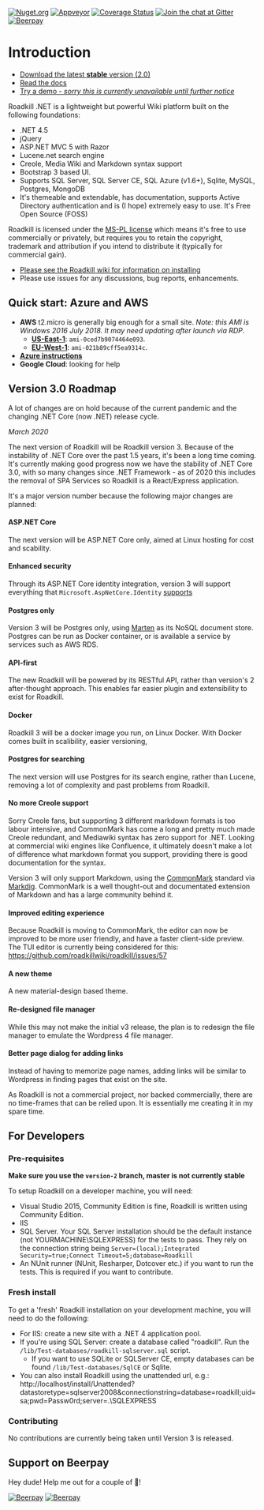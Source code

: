 [![Nuget.org](https://img.shields.io/nuget/v/Roadkill.svg?style=flat)](https://www.nuget.org/packages/Roadkill)
[![Appveyor](https://ci.appveyor.com/api/projects/status/37etwyx9kw7uriar/branch/master?svg=true)](https://ci.appveyor.com/project/yetanotherchris/roadkill)
[![Coverage Status](https://coveralls.io/repos/roadkillwiki/roadkill/badge.svg?branch=master&service=github)](https://coveralls.io/github/roadkillwiki/roadkill?branch=master)
[![Join the chat at Gitter](https://badges.gitter.im/Join%20Chat.svg)](https://gitter.im/roadkillwiki/general)
[![Beerpay](https://beerpay.io/roadkillwiki/roadkill/badge.svg?style=beer-square)](https://beerpay.io/roadkillwiki/roadkill) 

# Introduction

* [Download the latest **stable** version (2.0)](https://github.com/roadkillwiki/roadkill/releases/tag/v2.0)
* [Read the docs](https://github.com/roadkillwiki/roadkill/tree/master/docs)
* [Try a demo - *sorry this is currently unavailable until further notice*](http://demo.roadkillwiki.net/)

Roadkill .NET is a lightweight but powerful Wiki platform built on the following foundations:

* .NET 4.5
* jQuery
* ASP.NET MVC 5 with Razor
* Lucene.net search engine
* Creole, Media Wiki and Markdown syntax support
* Bootstrap 3 based UI.
* Supports SQL Server, SQL Server CE, SQL Azure (v1.6+), Sqlite, MySQL, Postgres, MongoDB
* It's themeable and extendable, has documentation, supports Active Directory authentication and is (I hope) extremely easy to use. It's Free Open Source (FOSS)

Roadkill is licensed under the [MS-PL license](LICENCE.md) which means it's free to use commercially or privately, but requires you to retain the copyright, trademark and attribution if you intend to distribute it (typically for commercial gain).

* [Please see the Roadkill wiki for information on installing](docs/installing.md)
* Please use issues for any discussions, bug reports, enhancements.

## Quick start: Azure and AWS

- **AWS** t2.micro is generally big enough for a small site. *Note: this AMI is Windows 2016 July 2018. It may need updating after launch via RDP*.
  - **[US-East-1](https://us-east-1.console.aws.amazon.com/ec2/v2/#LaunchInstanceWizard:ami=ami-0ced7b9074464e093)**: `ami-0ced7b9074464e093`.
  - **[EU-West-1](https://eu-west-1.console.aws.amazon.com/ec2/v2/#LaunchInstanceWizard:ami=ami-021b89cff5ea9314c)**: `ami-021b89cff5ea9314c`.
- **[Azure instructions](docs/azure.md)**
- **Google Cloud**: looking for help


## Version 3.0 Roadmap

A lot of changes are on hold because of the current pandemic and the changing .NET Core (now .NET) release cycle.

*March 2020*

The next version of Roadkill will be Roadkill version 3. Because of the instability of .NET Core over the past 1.5 years, it's been a long time coming. It's currently making good progress now we have the stability of .NET Core 3.0, with so many changes since .NET Framework - as of 2020 this includes the removal of SPA Services so Roadkill is a React/Express application.

It's a major version number because the following major changes are planned:

#### ASP.NET Core

The next version will be ASP.NET Core only, aimed at Linux hosting for cost and scability.

#### Enhanced security

Through its ASP.NET Core identity integration, version 3 will support everything that `Microsoft.AspNetCore.Identity` [supports](https://docs.microsoft.com/en-us/aspnet/core/security/authentication/identity?view=aspnetcore-2.1&tabs=visual-studio%2Caspnetcore2x)

#### Postgres only

Version 3 will be Postgres only, using [Marten](http://jasperfx.github.io/marten/) as its NoSQL document store. Postgres can be run as Docker container, or is available a service by services such as AWS RDS.

#### API-first

The new Roadkill will be powered by its RESTful API, rather than version's 2 after-thought approach. This enables far easier plugin and extensibility to exist for Roadkill.

#### Docker

Roadkill 3 will be a docker image you run, on Linux Docker. With Docker comes built in scalibility, easier versioning, 

#### Postgres for searching

The next version will use Postgres for its search engine, rather than Lucene, removing a lot of complexity and past problems from Roadkill.

#### No more Creole support
Sorry Creole fans, but supporting 3 different markdown formats is too labour intensive, and CommonMark has come a long and pretty much made Creole redundant, and Mediawiki syntax has zero support for .NET. Looking at commercial wiki engines like Confluence, it ultimately doesn't make a lot of difference what markdown format you support, providing there is good documentation for the syntax.

Version 3 will only support Markdown, using the [CommonMark](http://commonmark.org/) standard via [Markdig](https://github.com/lunet-io/markdig). CommonMark is a well thought-out and documentated extension of Markdown and has a large community behind it.

#### Improved editing experience
Because Roadkill is moving to CommonMark, the editor can now be improved to be more user friendly, and have a faster client-side preview. The TUI editor is currently being considered for this: https://github.com/roadkillwiki/roadkill/issues/57

#### A new theme
A new material-design based theme.

#### Re-designed file manager
While this may not make the initial v3 release, the plan is to redesign the file manager to emulate the Wordpress 4 file manager.

#### Better page dialog for adding links
Instead of having to memorize page names, adding links will be similar to Wordpress in finding pages that exist on the site.


As Roadkill is not a commercial project, nor backed commercially, there are no time-frames that can be relied upon. It is essentially me creating it in my spare time.

## For Developers


### Pre-requisites

**Make sure you use the `version-2` branch, master is not currently stable**

To setup Roadkill on a developer machine, you will need:

* Visual Studio 2015, Community Edition is fine, Roadkill is written using Community Edition.
* IIS
* SQL Server. Your SQL Server installation should be the default instance (not YOURMACHINE\SQLEXPRESS) for the tests to pass. They rely on the connection string being `Server=(local);Integrated Security=true;Connect Timeout=5;database=Roadkill`
* An NUnit runner (NUnit, Resharper, Dotcover etc.) if you want to run the tests. This is required if you want to contribute.

### Fresh install

To get a 'fresh' Roadkill installation on your development machine, you will need to do the following:

* For IIS: create a new site with a .NET 4 application pool.
* If you're using SQL Server: create a database called "roadkill". Run the `/lib/Test-databases/roadkill-sqlserver.sql` script.
  * If you want to use SQLite or SQLServer CE, empty databases can be found `/lib/Test-databases/SqlCE` or Sqlite.
* You can also install Roadkill using the unattended url, e.g.: http://localhost/install/Unattended?datastoretype=sqlserver2008&connectionstring=database=roadkill;uid=sa;pwd=Passw0rd;server=.\SQLEXPRESS

### Contributing

No contributions are currently being taken until Version 3 is released.

## Support on Beerpay
Hey dude! Help me out for a couple of :beers:!

[![Beerpay](https://beerpay.io/roadkillwiki/roadkill/badge.svg?style=beer-square)](https://beerpay.io/roadkillwiki/roadkill)  [![Beerpay](https://beerpay.io/roadkillwiki/roadkill/make-wish.svg?style=flat-square)](https://beerpay.io/roadkillwiki/roadkill?focus=wish)
